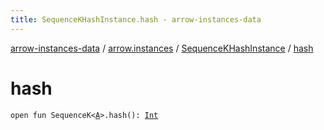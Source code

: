 ```yaml
---
title: SequenceKHashInstance.hash - arrow-instances-data
---
```


[arrow-instances-data](../../index.html) / [arrow.instances](../index.html) / [SequenceKHashInstance](index.html) / [hash](./hash.html)

# hash

`open fun SequenceK<`[`A`](index.html#A)`>.hash(): `[`Int`](https://kotlinlang.org/api/latest/jvm/stdlib/kotlin/-int/index.html)